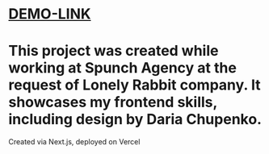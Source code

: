 # [DEMO-LINK](https://lonely-rabbit-spunch-agency.vercel.app/)

# This project was created while working at Spunch Agency at the request of Lonely Rabbit company. It showcases my frontend skills, including design by Daria Chupenko.

Created via Next.js, deployed on Vercel